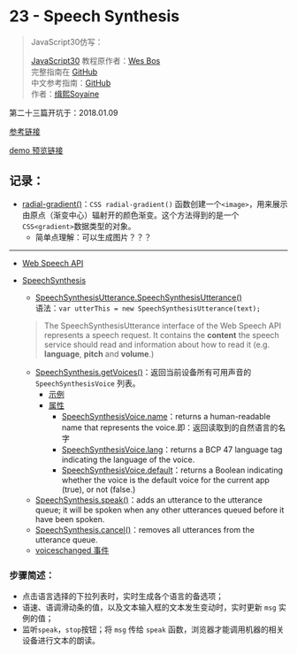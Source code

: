 # 23 - Speech Synthesis

> JavaScript30仿写：
>
> [JavaScript30](https://javascript30.com) 教程原作者：[Wes Bos](https://github.com/wesbos)    
> 完整指南在 [GitHub](https://github.com/wesbos/JavaScript30)  
> 中文参考指南：[GitHub](https://github.com/soyaine/JavaScript30)  
> 作者：[缉熙Soyaine](https://github.com/soyaine)

第二十三篇开坑于：2018.01.09

[参考链接](https://github.com/soyaine/JavaScript30/tree/master/23%20-%20Speech%20Synthesis)

[demo 预览链接](https://hehe1111.github.io/js_demo/js30/23%20-%20Speech%20Synthesis/)

## 记录：
- [radial-gradient()](https://developer.mozilla.org/zh-CN/docs/Web/CSS/radial-gradient)：`CSS radial-gradient()` 函数创建一个`<image>`，用来展示由原点（渐变中心）辐射开的颜色渐变。这个方法得到的是一个`CSS<gradient>`数据类型的对象。
    - 简单点理解：可以生成图片？？？

---

- [Web Speech API](https://developer.mozilla.org/zh-CN/docs/Web/API/Web_Speech_API)
- [SpeechSynthesis](https://developer.mozilla.org/zh-CN/docs/Web/API/SpeechSynthesis)
    - [SpeechSynthesisUtterance.SpeechSynthesisUtterance()](https://developer.mozilla.org/en-US/docs/Web/API/SpeechSynthesisUtterance/SpeechSynthesisUtterance)  
    语法：`var utterThis = new SpeechSynthesisUtterance(text);`  
    > The SpeechSynthesisUtterance interface of the Web Speech API represents a speech request. It contains the **content** the speech service should read and information about how to read it (e.g. **language**, **pitch** and **volume**.)

    - [SpeechSynthesis.getVoices()](https://developer.mozilla.org/zh-CN/docs/Web/API/SpeechSynthesis#%E6%96%B9%E6%B3%95)：返回当前设备所有可用声音的 `SpeechSynthesisVoice` 列表。
        - [示例](https://developer.mozilla.org/zh-CN/docs/Web/API/SpeechSynthesis/getVoices#Example)
        - [属性](https://developer.mozilla.org/en-US/docs/Web/API/SpeechSynthesisVoice#Properties)
            - [SpeechSynthesisVoice.name](https://developer.mozilla.org/en-US/docs/Web/API/SpeechSynthesisVoice/name)：returns a human-readable name that represents the voice.即：返回读取到的自然语言的名字
            - [SpeechSynthesisVoice.lang](https://developer.mozilla.org/en-US/docs/Web/API/SpeechSynthesisVoice/lang)：returns a BCP 47 language tag indicating the language of the voice.
            - [SpeechSynthesisVoice.default](https://developer.mozilla.org/en-US/docs/Web/API/SpeechSynthesisVoice/default)：returns a Boolean indicating whether the voice is the default voice for the current app (true), or not (false.)
    - [SpeechSynthesis.speak()](https://developer.mozilla.org/en-US/docs/Web/API/SpeechSynthesis/speak)：adds an utterance to the utterance queue; it will be spoken when any other utterances queued before it have been spoken.
    - [SpeechSynthesis.cancel()](https://developer.mozilla.org/en-US/docs/Web/API/SpeechSynthesis/cancel)：removes all utterances from the utterance queue.
    - [voiceschanged 事件](https://developer.mozilla.org/en-US/docs/Web/Events/voiceschanged)

### 步骤简述：
- 点击语言选择的下拉列表时，实时生成各个语言的备选项；
- 语速、语调滑动条的值，以及文本输入框的文本发生变动时，实时更新 `msg` 实例的值；
- 监听`speak`，`stop`按钮；将 `msg` 传给 `speak` 函数，浏览器才能调用机器的相关设备进行文本的朗读。
